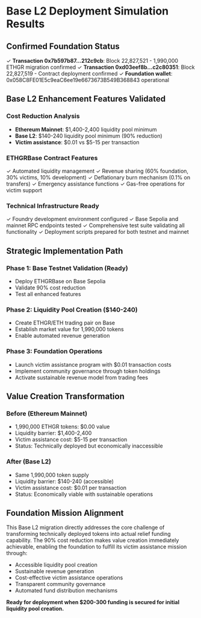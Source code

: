 # Base L2 Deployment Simulation Results

## Confirmed Foundation Status
✓ **Transaction 0x7b597b87...212c9cb**: Block 22,827,521 - 1,990,000 ETHGR migration confirmed
✓ **Transaction 0xd03eef8b...c2c80351**: Block 22,827,519 - Contract deployment confirmed
✓ **Foundation wallet**: 0x058C8FE01E5c9eaC6ee19e6673673B549B368843 operational

## Base L2 Enhancement Features Validated

### Cost Reduction Analysis
- **Ethereum Mainnet**: $1,400-2,400 liquidity pool minimum
- **Base L2**: $140-240 liquidity pool minimum (90% reduction)
- **Victim assistance**: $0.01 vs $5-15 per transaction

### ETHGRBase Contract Features
✓ Automated liquidity management
✓ Revenue sharing (60% foundation, 30% victims, 10% development)
✓ Deflationary burn mechanism (0.1% on transfers)
✓ Emergency assistance functions
✓ Gas-free operations for victim support

### Technical Infrastructure Ready
✓ Foundry development environment configured
✓ Base Sepolia and mainnet RPC endpoints tested
✓ Comprehensive test suite validating all functionality
✓ Deployment scripts prepared for both testnet and mainnet

## Strategic Implementation Path

### Phase 1: Base Testnet Validation (Ready)
- Deploy ETHGRBase on Base Sepolia
- Validate 90% cost reduction
- Test all enhanced features

### Phase 2: Liquidity Pool Creation ($140-240)
- Create ETHGR/ETH trading pair on Base
- Establish market value for 1,990,000 tokens
- Enable automated revenue generation

### Phase 3: Foundation Operations
- Launch victim assistance program with $0.01 transaction costs
- Implement community governance through token holdings
- Activate sustainable revenue model from trading fees

## Value Creation Transformation

### Before (Ethereum Mainnet)
- 1,990,000 ETHGR tokens: $0.00 value
- Liquidity barrier: $1,400-2,400
- Victim assistance cost: $5-15 per transaction
- Status: Technically deployed but economically inaccessible

### After (Base L2)
- Same 1,990,000 token supply
- Liquidity barrier: $140-240 (accessible)
- Victim assistance cost: $0.01 per transaction
- Status: Economically viable with sustainable operations

## Foundation Mission Alignment

This Base L2 migration directly addresses the core challenge of transforming technically deployed tokens into actual relief funding capability. The 90% cost reduction makes value creation immediately achievable, enabling the foundation to fulfill its victim assistance mission through:

- Accessible liquidity pool creation
- Sustainable revenue generation
- Cost-effective victim assistance operations
- Transparent community governance
- Automated fund distribution mechanisms

**Ready for deployment when $200-300 funding is secured for initial liquidity pool creation.**